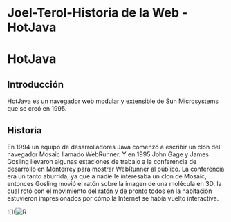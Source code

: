 # Joel-Terol-Historia de la Web - HotJava

# HotJava

##  Introducción
HotJava es un navegador web modular y extensible de Sun Microsystems que se creó en 1995.

## Historia

En 1994 un equipo de desarrolladores Java comenzó a escribir un clon del navegador Mosaic llamado WebRunner. Y en 1995 John Gage y James Gosling llevaron algunas estaciones de trabajo a la conferencia de desarrollo en Monterrey para mostrar WebRunner al público. La conferencia era un tanto aburrida, ya que a nadie le interesaba un clon de Mosaic, entonces Gosling movió el ratón sobre la imagen de una molécula en 3D, la cual rotó con el movimiento del ratón y de pronto todos en la habitación estuvieron impresionados por cómo la Internet se había vuelto interactiva.
                                                      
![](![R](https://github.com/user-attachments/assets/b499fab7-61e2-4ec5-924c-62adbfbfa402)
